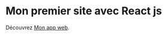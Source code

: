 # Mon premier site avec React js

Découvrez [Mon app web](https://mamaaissatasakho.github.io/Sisters-Tasty/).
